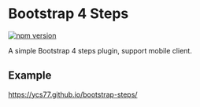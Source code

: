 # Bootstrap 4 Steps

[![npm version](https://badge.fury.io/js/bootstrap-steps.svg)](https://badge.fury.io/js/bootstrap-steps)

A simple Bootstrap 4 steps plugin, support mobile client.

## Example

https://ycs77.github.io/bootstrap-steps/
